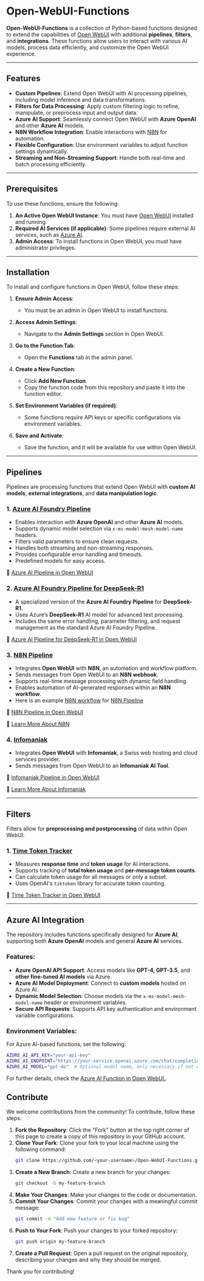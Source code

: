 # Open-WebUI-Functions

**Open-WebUI-Functions** is a collection of Python-based functions designed to extend the capabilities of [Open WebUI](https://github.com/open-webui) with additional **pipelines**, **filters**, and **integrations**. These functions allow users to interact with various AI models, process data efficiently, and customize the Open WebUI experience.

---

## Features

- **Custom Pipelines**: Extend Open WebUI with AI processing pipelines, including model inference and data transformations.
- **Filters for Data Processing**: Apply custom filtering logic to refine, manipulate, or preprocess input and output data.
- **Azure AI Support**: Seamlessly connect Open WebUI with **Azure OpenAI** and other **Azure AI** models.
- **N8N Workflow Integration**: Enable interactions with [N8N](https://n8n.io/) for automation.
- **Flexible Configuration**: Use environment variables to adjust function settings dynamically.
- **Streaming and Non-Streaming Support**: Handle both real-time and batch processing efficiently.

---

## Prerequisites

To use these functions, ensure the following:

1. **An Active Open WebUI Instance**: You must have [Open WebUI](https://github.com/open-webui/open-webui) installed and running.
2. **Required AI Services (if applicable)**: Some pipelines require external AI services, such as [Azure AI](https://ai.azure.com/).
3. **Admin Access**: To install functions in Open WebUI, you must have administrator privileges.

---

## Installation

To install and configure functions in Open WebUI, follow these steps:

1. **Ensure Admin Access**:
   - You must be an admin in Open WebUI to install functions.

2. **Access Admin Settings**:
   - Navigate to the **Admin Settings** section in Open WebUI.

3. **Go to the Function Tab**:
   - Open the **Functions** tab in the admin panel.

4. **Create a New Function**:
   - Click **Add New Function**.
   - Copy the function code from this repository and paste it into the function editor.

5. **Set Environment Variables (if required)**:
   - Some functions require API keys or specific configurations via environment variables.

6. **Save and Activate**:
   - Save the function, and it will be available for use within Open WebUI.

---

## Pipelines

Pipelines are processing functions that extend Open WebUI with **custom AI models**, **external integrations**, and **data manipulation logic**.

### **1. [Azure AI Foundry Pipeline](./pipelines/azure/azure_ai_foundry.py)**

- Enables interaction with **Azure OpenAI** and other **Azure AI** models.
- Supports dynamic model selection via `x-ms-model-mesh-model-name` headers.
- Filters valid parameters to ensure clean requests.
- Handles both streaming and non-streaming responses.
- Provides configurable error handling and timeouts.
- Predefined models for easy access.

🔗 [Azure AI Pipeline in Open WebUI](https://openwebui.com/f/owndev/azure_ai/)

### **2. [Azure AI Foundry Pipeline for DeepSeek-R1](./pipelines/azure/azure_ai_foundry_deepseek.py)**

- A specialized version of the **Azure AI Foundry Pipeline** for **DeepSeek-R1**.
- Uses Azure’s **DeepSeek-R1** AI model for advanced text processing.
- Includes the same error handling, parameter filtering, and request management as the standard Azure AI Foundry Pipeline.

🔗 [Azure AI Pipeline for DeepSeek-R1 in Open WebUI](https://openwebui.com/f/owndev/azure_ai_deepseek_r1)

### **3. [N8N Pipeline](./pipelines/n8n/n8n.py)**

- Integrates **Open WebUI** with **N8N**, an automation and workflow platform.
- Sends messages from Open WebUI to an **N8N webhook**.
- Supports real-time message processing with dynamic field handling.
- Enables automation of AI-generated responses within an **N8N workflow**.
- Here is an example [N8N workflow](./pipelines/n8n/Open_WebUI_Test_Agent.json) for [N8N Pipeline](./pipelines/n8n/n8n.py)

🔗 [N8N Pipeline in Open WebUI](https://openwebui.com/f/owndev/n8n_pipeline/)

🔗 [Learn More About N8N](https://n8n.io/)

### **4. [Infomaniak](./pipelines/infomaniak/infomaniak.py)**

- Integrates **Open WebUI** with **Infomaniak**, a Swiss web hosting and cloud services provider.
- Sends messages from Open WebUI to an **Infomaniak AI Tool**.

🔗 [Infomaniak Pipeline in Open WebUI](https://openwebui.com/f/owndev/im_ai_tools/)

🔗 [Learn More About Infomaniak](https://www.infomaniak.com/en/hosting/ai-tools)

---

## Filters

Filters allow for **preprocessing and postprocessing** of data within Open WebUI.

### **1. [Time Token Tracker](./filters/time_token_tracker.py)**

- Measures **response time** and **token usage** for AI interactions.
- Supports tracking of **total token usage** and **per-message token counts**.
- Can calculate token usage for all messages or only a subset.
- Uses OpenAI's `tiktoken` library for accurate token counting.

🔗 [Time Token Tracker in Open WebUI](https://openwebui.com/f/owndev/time_token_tracker)

---

## Azure AI Integration

The repository includes functions specifically designed for **Azure AI**, supporting both **Azure OpenAI** models and general **Azure AI** services.

### Features:
- **Azure OpenAI API Support**: Access models like **GPT-4, GPT-3.5**, and **other fine-tuned AI models** via Azure.
- **Azure AI Model Deployment**: Connect to **custom models** hosted on Azure AI.
- **Dynamic Model Selection**: Choose models via the `x-ms-model-mesh-model-name` header or environment variables.
- **Secure API Requests**: Supports API key authentication and environment variable configurations.

### Environment Variables:
For Azure AI-based functions, set the following:
```bash
AZURE_AI_API_KEY="your-api-key"
AZURE_AI_ENDPOINT="https://your-service.openai.azure.com/chat/completions?api-version=2024-05-01-preview"
AZURE_AI_MODEL="gpt-4o"  # Optional model name, only necessary if not Azure OpenAI or if model name not in URL (e.g. "https://<your-endpoint>/openai/deployments/<model-name>/chat/completions").
```

For further details, check the [Azure AI Function in Open WebUI.](https://openwebui.com/f/owndev/).

## Contribute

We welcome contributions from the community! To contribute, follow these steps:

1. **Fork the Repository**: Click the "Fork" button at the top right corner of this page to create a copy of this repository in your GitHub account.
2. **Clone Your Fork**: Clone your fork to your local machine using the following command:
   ```bash
   git clone https://github.com/<your-username>/Open-WebUI-Functions.git
   ```
3. **Create a New Branch**: Create a new branch for your changes:
   ```bash
   git checkout -b my-feature-branch
   ```
4. **Make Your Changes**: Make your changes to the code or documentation.
5. **Commit Your Changes**: Commit your changes with a meaningful commit message:
   ```bash
   git commit -m "Add new feature or fix bug"
   ```
6. **Push to Your Fork**: Push your changes to your forked repository:
   ```bash
   git push origin my-feature-branch
   ```
7. **Create a Pull Request**: Open a pull request on the original repository, describing your changes and why they should be merged.

Thank you for contributing!
